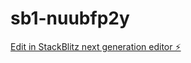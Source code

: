 # sb1-nuubfp2y

[Edit in StackBlitz next generation editor ⚡️](https://stackblitz.com/~/github.com/sklwqlk/sb1-nuubfp2y)